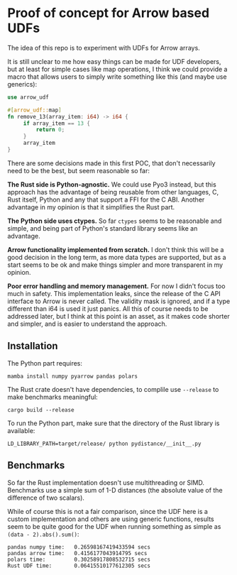 # Proof of concept for Arrow based UDFs

The idea of this repo is to experiment with UDFs for Arrow arrays.

It is still unclear to me how easy things can be made for UDF developers,
but at least for simple cases like map operations, I think we could provide
a macro that allows users to simply write something like this (and maybe use
generics):

```rust
use arrow_udf

#[arrow_udf::map]
fn remove_13(array_item: i64) -> i64 {
     if array_item == 13 {
         return 0;
     }
     array_item
}
```

There are some decisions made in this first POC, that don't necessarily need
to be the best, but seem reasonable so far:

**The Rust side is Python-agnostic.** We could use Pyo3 instead, but this
approach has the advantage of being reusable from other languages, C, Rust
itself, Python and any that support a FFI for the C ABI. Another advantage in
my opinion is that it simplifies the Rust part.

**The Python side uses ctypes.** So far `ctypes` seems to be reasonable and
simple, and being part of Python's standard library seems like an advantage.

**Arrow functionality implemented from scratch.** I don't think this will be
a good decision in the long term, as more data types are supported, but as a
start seems to be ok and make things simpler and more transparent in my opinion.

**Poor error handling and memory management.** For now I didn't focus too much
in safety. This implementation leaks, since the release of the C API interface
to Arrow is never called. The validity mask is ignored, and if a type different
than i64 is used it just panics. All this of course needs to be addressed later,
but I think at this point is an asset, as it makes code shorter and simpler, and
is easier to understand the approach.

## Installation

The Python part requires:

```
mamba install numpy pyarrow pandas polars
```

The Rust crate doesn't have dependencies, to complile use `--release` to make
benchmarks meaningful:

```
cargo build --release
```

To run the Python part, make sure that the directory of the Rust library is available:

```
LD_LIBRARY_PATH=target/release/ python pydistance/__init__.py
```

## Benchmarks

So far the Rust implementation doesn't use multithreading or SIMD. Benchmarks use
a simple sum of 1-D distances (the absolute value of the difference of two scalars).

While of course this is not a fair comparison, since the UDF here is a custom implementation
and others are using generic functions, results seem to be quite good for the UDF when
running something as simple as `(data - 2).abs().sum()`:

```
pandas numpy time:   0.26598167419433594 secs
pandas arrow time:   0.4156177043914795 secs
polars time:         0.30258917808532715 secs
Rust UDF time:       0.06415510177612305 secs
```
